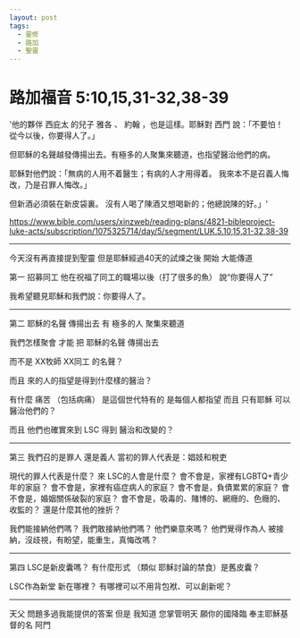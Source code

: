```yaml
---
layout: post
tags:
  - 靈修
  - 路加
  - 聖靈
---
```


# 路加福音 5:10,15,31-32,38-39

'他的夥伴 西庇太 的兒子 雅各 、 約翰 ，也是這樣。耶穌對 西門 說：「不要怕！從今以後，你要得人了。」 

但耶穌的名聲越發傳揚出去。有極多的人聚集來聽道，也指望醫治他們的病。 

耶穌對他們說：「無病的人用不着醫生；有病的人才用得着。 我來本不是召義人悔改，乃是召罪人悔改。」 

但新酒必須裝在新皮袋裏。 沒有人喝了陳酒又想喝新的；他總說陳的好。」'

<https://www.bible.com/users/xinzweb/reading-plans/4821-bibleproject-luke-acts/subscription/1075325714/day/5/segment/LUK.5.10,15,31-32,38-39>

---

今天沒有再直接提到聖靈
但是耶穌經過40天的試煉之後
開始 大能傳道

第一 招募同工
他在祝福了同工的職場以後（打了很多的魚） 說“你要得人了”

我希望聽見耶穌和我們說：你要得人了。

---

第二 耶穌的名聲 傳揚出去
有 極多的人 聚集來聽道

我們怎樣聚會
才能 把 耶穌的名聲 傳揚出去

而不是 XX牧師 XX同工 的名聲？

而且 來的人的指望是得到什麼樣的醫治？

有什麼 痛苦 （包括病痛）
是這個世代特有的
是每個人都指望
而且 只有耶穌 可以醫治他們的？

而且 他們也確實來到 LSC
得到 醫治和改變的？

---

第三 我們召的是罪人 還是義人
當初的罪人代表是：娼妓和稅吏

現代的罪人代表是什麼？
來 LSC的人會是什麼？
會不會是，家裡有LGBTQ+青少年的家庭？
會不會是，家裡有癌症病人的家庭？
會不會是，負債累累的家庭？
會不會是，婚姻關係破裂的家庭？
會不會是，吸毒的、賭博的、網癮的、色癮的、收監的？
還是什麼其他的挫折？

我們能接納他們嗎？
我們敢接納他們嗎？
他們樂意來嗎？
他們覺得作為人 被接納，沒歧視，有盼望，能重生，真悔改嗎？

---

第四 LSC是新皮囊嗎？
有什麼形式 （類似 耶穌討論的禁食）是舊皮囊？

LSC作為新堂 新在哪裡？
有哪裡可以不用背包袱、可以創新呢？

---

天父 問題多過我能提供的答案
但是 我知道 您掌管明天
願你的國降臨 奉主耶穌基督的名 阿門